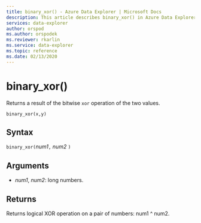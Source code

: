 ```yaml
---
title: binary_xor() - Azure Data Explorer | Microsoft Docs
description: This article describes binary_xor() in Azure Data Explorer.
services: data-explorer
author: orspod
ms.author: orspodek
ms.reviewer: rkarlin
ms.service: data-explorer
ms.topic: reference
ms.date: 02/13/2020
---
```

# binary_xor()

Returns a result of the bitwise `xor` operation of the two values.

```kusto
binary_xor(x,y)
```

## Syntax

`binary_xor(`*num1*`,` *num2* `)`

## Arguments

* *num1*, *num2*: long numbers.

## Returns

Returns logical XOR operation on a pair of numbers: num1 ^ num2.